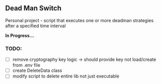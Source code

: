 ## Dead Man Switch

Personal project - script that executes one or more deadman strategies after a specified time interval

**In Progress...**

### TODO:
-[ ] remove cryptography key logic -> should provide key not load/create from .env file
-[ ] create DeleteData class
-[ ] modify script to delete entire lib not just executable